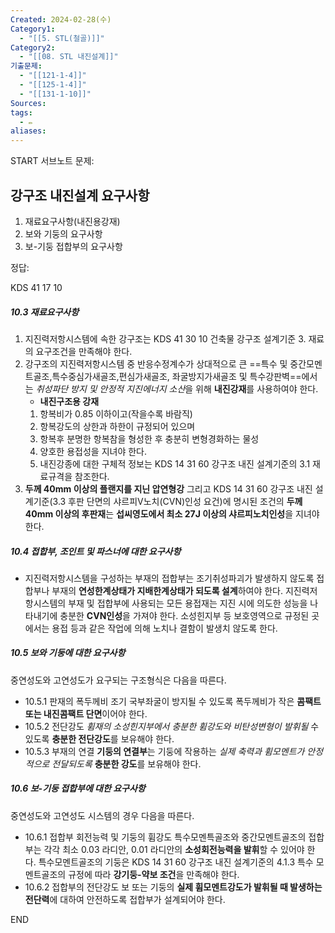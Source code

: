 ```yaml
---
Created: 2024-02-28(수)
Category1:
  - "[[5. STL(철골)]]"
Category2:
  - "[[08. STL 내진설계]]"
기출문제:
  - "[[121-1-4]]"
  - "[[125-1-4]]"
  - "[[131-1-10]]"
Sources: 
tags:
  - ✏️
aliases:
---
```

START
서브노트
문제:  
## 강구조 내진설계 요구사항
1. 재료요구사항(내진용강재)
2. 보와 기둥의 요구사항
3. 보-기둥 접합부의 요구사항

정답: 

KDS 41 17 10

##### 10.3 재료요구사항
1. 지진력저항시스템에 속한 강구조는 KDS 41 30 10 건축물 강구조 설계기준 3. 재료의 요구조건을 만족해야 한다.
2. 강구조의 지진력저항시스템 중 반응수정계수가 상대적으로 큰 ==특수 및 중간모멘트골조,특수중심가새골조,편심가새골조, 좌굴방지가새골조 및 특수강판벽==에서는 *취성파단 방지 및 안정적 지진에너지 소산*을 위해 **내진강재**를 사용하여야 한다. 
	- **내진구조용 강재**
	1. 항복비가 0.85 이하이고(작을수록 바람직)
	2. 항복강도의 상한과 하한이 규정되어 있으며
	3. 항복후 분명한 항복참을 형성한 후 충분히 변형경화하는 물성 
	4. 양호한 용접성을 지녀야 한다.
	5. 내진강종에 대한 구체적 정보는 KDS 14 31 60 강구조 내진 설계기준의 3.1 재료규격을 참조한다.
1. **두께 40mm 이상의 플랜지를 지닌 압연형강** 그리고 KDS 14 31 60 강구조 내진 설계기준(3.3 후판 단면의 샤르피V노치(CVN)인성 요건)에 명시된 조건의 **두께 40mm 이상의 후판재**는 **섭씨영도에서 최소 27J 이상의 샤르피노치인성**을 지녀야 한다.
##### 10.4 접합부, 조인트 및 파스너에 대한 요구사항
- 지진력저항시스템을 구성하는 부재의 접합부는 조기취성파괴가 발생하지 않도록 접합부나 부재의 **연성한계상태가 지배한계상태가 되도록 설계**하여야 한다. 지진력저항시스템의 부재 및 접합부에 사용되는 모든 용접재는 지진 시에 의도한 성능을 나타내기에 충분한 **CVN인성**을 가져야 한다. 소성힌지부 등 보호영역으로 규정된 곳에서는 용접 등과 같은 작업에 의해 노치나 결함이 발생치 않도록 한다.
##### 10.5 보와 기둥에 대한 요구사항
중연성도와 고연성도가 요구되는 구조형식은 다음을 따른다.
- 10.5.1 판재의 폭두께비
	조기 국부좌굴이 방지될 수 있도록 폭두께비가 작은 **콤팩트 또는 내진콤팩트 단면**이어야 한다.
- 10.5.2 전단강도
	*휨재의 소성힌지부에서 충분한 휨강도와 비탄성변형이 발휘될* 수 있도록 **충분한 전단강도**를 보유해야 한다.
- 10.5.3 부재의 연결
	**기둥의 연결부**는 기둥에 작용하는 *실제 축력과 휨모멘트가 안정적으로 전달되도록* **충분한 강도**를 보유해야 한다.

##### 10.6 보-기둥 접합부에 대한 요구사항
중연성도와 고연성도 시스템의 경우 다음을 따른다.
- 10.6.1 접합부 회전능력 및 기둥의 휨강도
	특수모멘특골조와 중간모멘트골조의 접합부는 각각 최소 0.03 라디안, 0.01 라디안의 **소성회전능력을 발휘**할 수 있어야 한다. 특수모멘트골조의 기둥은 KDS 14 31 60 강구조 내진 설계기준의 4.1.3 특수 모멘트골조의 규정에 따라 **강기둥-약보 조건**을 만족해야 한다.
- 10.6.2 접합부의 전단강도
	보 또는 기둥의 **실제 휨모멘트강도가 발휘될 때 발생하는 전단력**에 대하여 안전하도록 접합부가 설계되어야 한다.
<!--ID: 1709358531113-->
END

